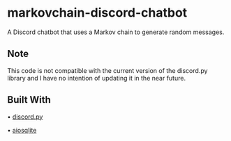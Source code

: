 # markovchain-discord-chatbot
A Discord chatbot that uses a Markov chain to generate random messages.

## Note
This code is not compatible with the current version of the discord.py library and I have no intention of updating it in the near future.

## Built With
• [discord.py](https://pypi.org/project/discord.py/)

• [aiosqlite](https://pypi.org/project/aiosqlite/)
